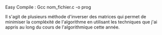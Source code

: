 Easy Compile : 
Gcc nom_fichier.c -o prog

Il s'agit de plusieurs méthode d'inverser des matrices qui permet de minimiser la compléxité de l'algorithme en utilisant les techniques que j'ai appris au long du cours de l'algorithmique cette année. 
